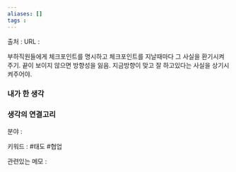 ```yaml
---
aliases: []
tags :
---
```

출처 : 
URL : 

부하직원들에게 체크포인트를 명시하고 체크포인트를 지날때마다 그 사실을 환기시켜주기.
끝이 보이지 않으면 방향성을 잃음. 지금방향이 맞고 잘 하고있다는 사실을 상기시켜주어야.


### 내가 한 생각

### 생각의 연결고리
분야 : 

키워드 : #태도 #협업

관련있는 메모 : 
